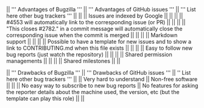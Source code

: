 || ''' Advantages of Bugzilla ''' || ''' Advantages of GitHub issues ''' || ''' List here other bug trackers ''' ||
||                                || Issues are indexed by Google        ||                                      ||
||                                || #4553 will automatically link to the corresponding issue (or PR) ||         ||
||                                || "This closes #2782." in a commit message will automatically close the corresponding issue when the commit is merged || ||
||                                || Markdown support                    ||                                      ||
||                                || Possible to have a template for new issues and to show a link to CONTRIBUTING.md when this file exists || ||
||                                || Easy to follow new bug reports (just watch the repository) ||               ||
||                                || Shared permission managements       ||                                      ||
||                                || Shared milestones                   ||                                      ||

|| ''' Drawbacks of Bugzilla '''  || ''' Drawbacks of GitHub issues '''  || '' List here other bug trackers '''  ||
|| Very hard to understand        || Non-free software                   ||                                      ||
|| No easy way to subscribe to new bug reports || No features for asking the reporter details about the machine used, the version, etc (but the template can play this role) || ||
